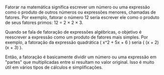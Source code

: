 Fatorar na matemática significa escrever um número ou uma expressão como o produto de outros números ou expressões menores, chamadas de fatores. Por exemplo, fatorar o número 12 seria escrever ele como o produto de seus fatores primos: 12 = 2 × 2 × 3.

Quando se fala de fatoração de expressões algébricas, o objetivo é reescrever a expressão como um produto de fatores mais simples. Por exemplo, a fatoração da expressão quadrática \( x^2 + 5x + 6 \) seria \( (x + 2)(x + 3) \).

Então, a fatoração é basicamente dividir um número ou uma expressão em "partes" que multiplicadas entre si resultam no valor original. Isso é muito útil em vários tipos de cálculos e simplificações.